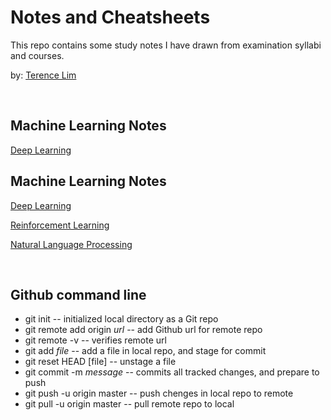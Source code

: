 # Notes and Cheatsheets

This repo contains some study notes I have drawn from examination syllabi
and courses.

by: [Terence Lim](https://www.linkedin.com/in/terencelim)


&nbsp;

## Machine Learning Notes

[Deep Learning](./)


## Machine Learning Notes

[Deep Learning](./)

[Reinforcement Learning](./)

[Natural Language Processing](./)

&nbsp;


## Github command line

- git init                  -- initialized local directory as a Git repo
- git remote add origin _url_  -- add Github url for remote repo
- git remote -v          --  verifies remote url
- git add _file_          --  add a file in local repo, and stage for commit
- git reset HEAD [file]   -- unstage a file
- git commit -m _message_ -- commits all tracked changes, and prepare to push
- git push -u origin master  -- push chenges in local repo to remote
- git pull -u origin master  -- pull remote repo to local


